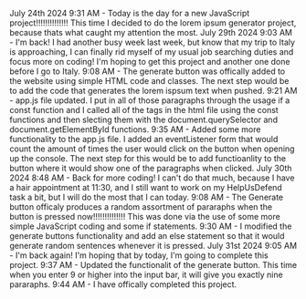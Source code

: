 July 24th 2024
9:31 AM - Today is the day for a new JavaScript project!!!!!!!!!!!!!! This time I decided to do the lorem ipsum generator project, because thats what caught my attention the most.
July 29th 2024
9:03 AM - I'm back! I had another busy week last week, but know that my trip to Italy is approaching, I can finally rid myself of my usual job searching duties and focus more on coding! I'm hoping to get this project and another one done before I go to Italy.
9:08 AM - The generate button was offically added to the website using simple HTML code and classes. The next step would be to add the code that generates the lorem ispsum text when pushed.
9:21 AM - app.js file updated. I put in all of those paragraphs through the usage if a const function and I called all of the tags in the html file using the const functions and then slecting them with the document.querySelector and document.getElementById functions.
9:35 AM - Added some more functionality to the app.js file. I added an eventListener form that would count the amount of times the user would click on the button when opening up the console. The next step for this would be to add functioanlity to the button where it would show one of the paragraphs when clicked.
July 30th 2024
8:48 AM - Back for more coding! I can't do that much, because I have a hair appointment at 11:30, and I still want to work on my HelpUsDefend task a bit, but I will do the most that I can today.
9:08 AM - The Generate button officaly produces a random assortment of pararaphs when the button is pressed now!!!!!!!!!!!!!! This was done via the use of some more simple JavaScript coding and some if statements.
9:30 AM - I modified the generate buttons functionality and add an else statement so that it would generate random sentences whenever it is pressed.
July 31st 2024
9:05 AM - I'm back again! I'm hoping that by today, I'm going to complete this project.
9:37 AM - Updated the functionalit of the generate button. This time when you enter 9 or higher into the input bar, it will give you exactly nine pararaphs.
9:44 AM - I have offically completed this project.